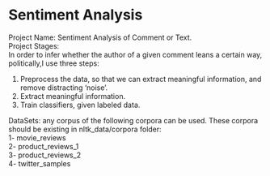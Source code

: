 # Sentiment Analysis
Project Name: Sentiment Analysis of Comment or Text. <br>
Project Stages:<br>
In order to infer whether the author of a given comment leans a certain way, politically,I use three steps: <br>
1. Preprocess the data, so that we can extract meaningful information, and remove distracting ‘noise’. 
2. Extract meaningful information. 
3. Train classifiers, given labeled data.

DataSets:
any corpus of the following corpora can be used. These corpora should be existing in nltk_data/corpora folder: <br>
    1- movie_reviews <br>
    2- product_reviews_1 <br>
    3- product_reviews_2 <br>
    4- twitter_samples <br>
